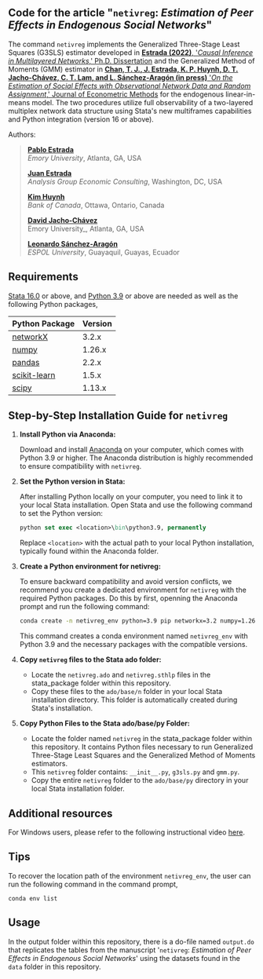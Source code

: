 ## Code for the article "```netivreg```: _Estimation of Peer Effects in Endogenous Social Networks_"

The command ```netivreg```  implements the Generalized Three-Stage Least Squares (G3SLS) estimator developed in
[**Estrada (2022)**, '_Causal Inference in Multilayered Networks_,' Ph.D. Dissertation](https://etd.library.emory.edu/concern/etds/3r074w158) and the Generalized Method of Moments (GMM) estimator in [**Chan, T. J., J. Estrada, K. P. Huynh, D. T. Jacho-Chávez, C. T. Lam, and L. Sánchez-Aragón (in press)** '_On the Estimation of Social Effects with Observational Network Data and Random Assignment_,' Journal of Econometric Methods](https://www.degruyter.com/journal/key/jem/html) for the endogenous linear-in-means model. 
The two procedures utilize full observability of a two-layered multiplex network data structure using Stata's new multiframes capabilities 
and Python integration (version 16 or above). 

Authors: 

>[**Pablo Estrada**](https://pabloestrada.io/)  
>_Emory University_, Atlanta, GA, USA  
>
>[**Juan Estrada**](https://www.juanestrada.info/)  
> _Analysis Group Economic Consulting_, Washington, DC, USA  
>
>[**Kim Huynh**](https://kphuynh.pages.iu.edu/)  
>_Bank of Canada_, Ottawa, Ontario, Canada  
>
>[**David Jacho-Chávez**](https://www.davidjachochavez.org/)  
>Emory University_, Atlanta, GA, USA  
>
>[**Leonardo Sánchez-Aragón**](https://leonardosanchezaragon.netlify.app/)  
>_ESPOL University_, Guayaquil, Guayas, Ecuador  

## Requirements

[Stata 16.0](https://www.stata.com/) or above, and [Python 3.9](https://www.python.org/) or above are needed as well as the following Python packages,

| Python Package | Version |
| ----------- | ----------- |
| [networkX](https://networkx.org/) | 3.2.x |
| [numpy](https://numpy.org/) | 1.26.x |
| [pandas](https://pandas.pydata.org/) | 2.2.x |
| [scikit-learn](https://scikit-learn.org/) | 1.5.x |
| [scipy](https://scipy.org/) | 1.13.x |


## Step-by-Step Installation Guide for `netivreg`

1. **Install Python via Anaconda:**  

   Download and install [Anaconda](https://www.anaconda.com/download/success) on your computer, which comes with Python 3.9 or higher. The Anaconda distribution is highly recommended to ensure compatibility with `netivreg`.


2. **Set the Python version in Stata:**  
   
   After installing Python locally on your computer, you need to link it to your local Stata installation. Open Stata and use the following command to set the Python version:
   ```stata
   python set exec <location>\bin\python3.9, permanently
    ```
   Replace `<location>` with the actual path to your local Python installation, typically found within the Anaconda folder.


3. **Create a Python environment for netivreg:**
   
   To ensure backward compatibility and avoid version conflicts, we recommend you create a dedicated environment for `netivreg` with the required Python packages. Do this by first,    openning the Anaconda prompt and run the following command:

   ```bash
   conda create -n netivreg_env python=3.9 pip networkx=3.2 numpy=1.26 pandas=2.2 scikit-learn=1.5 scipy=1.13
   ```

   This command creates a conda environment named ```netivreg_env``` with Python 3.9 and the necessary packages with the compatible versions.


4. **Copy `netivreg` files to the Stata ado folder:**
   
   - Locate the ```netivreg.ado``` and ```netivreg.sthlp``` files in the stata_package folder within this repository.
   - Copy these files to the ```ado/base/n``` folder in your local Stata installation directory. This folder is automatically created during Stata's installation.


5. **Copy Python Files to the Stata ado/base/py Folder:**

   - Locate the folder named ```netivreg``` in the stata_package folder within this repository. It contains Python files necessary to run Generalized Three-Stage Least Squares and the Generalized Method of Moments estimators.
   - This ```netivreg``` folder contains: ```__init__.py```, ```g3sls.py``` and ```gmm.py```. 
   - Copy the entire ```netivreg``` folder to the ```ado/base/py``` directory in your local Stata installation folder.


## Additional resources

For Windows users, please refer to the following instructional video [here](https://www.youtube.com/watch?v=u_zt9QbGTTA&feature=youtu.be).



## Tips
To recover the location path of the environment `netivreg_env`, the user can run the following command in the command prompt,

```
conda env list
```

## Usage 

In the output folder within this repository, there is a do-file named `output.do` that replicates the tables from the manuscript '`netivreg`: _Estimation of Peer Effects in Endogenous Social Networks_' using the datasets found in the `data` folder in this repository.

